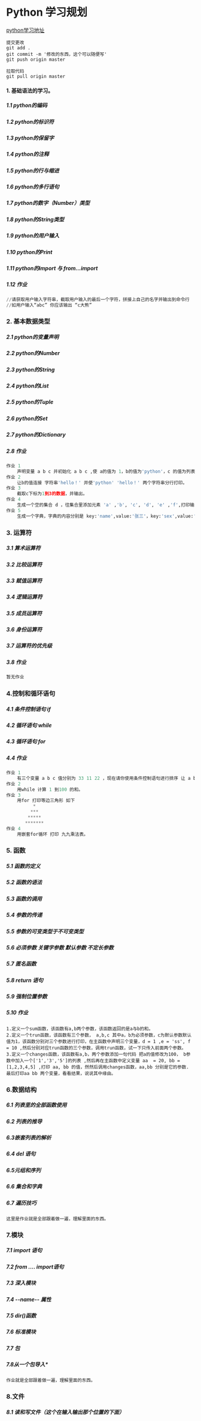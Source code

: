 # Python 学习规划

[python学习地址](https://www.runoob.com/python3/python3-tutorial.html)





```
提交更改
git add .
git commit -m '修改的东西，这个可以随便写'
git push origin master 

拉取代码
git pull origin master 
```

#### 1. 基础语法的学习。

##### 1.1 python的编码

##### 1.2 python的标识符

##### 1.3 python的保留字

##### 1.4 python的注释

##### 1.5 python的行与缩进

##### 1.6 python的多行语句

##### 1.7 python的数字（Number）类型

##### 1.8 python的String类型

##### 1.9 python的用户输入

##### 1.10 python的Print

##### 1.11 python的import 与 from...import

##### 1.12 作业

```python
//请获取用户输入字符串，截取用户输入的最后一个字符，拼接上自己的名字并输出到命令行
//如用户输入“abc” 你应该输出 “c大熊” 
```



### 2. 基本数据类型

##### 2.1 python的变量声明

##### 2.2 python的Number

##### 2.3 python的String

##### 2.4 python的List

##### 2.5 python的Tuple

##### 2.6 python的Set

##### 2.7 python的Dictionary

##### 2.8 作业

``` python
作业 1
    声明变量 a b c 并初始化 a b c ,使 a的值为 1，b的值为'python'，c 的值为列表，列表中的值分别为'abc',1,2.22,'hello' 然后把a的值转换为字符串 并输出
作业 2
	让b的值连接 字符串'hello！' 并使'python' 'hello！' 两个字符串分行打印。
作业 3
	截取c下标为1到3的数据，并输出。
作业 4
	生成一个空的集合 d ，往集合里添加元素 'a' ,'b', 'c', 'd', 'e' ,'f',打印输出，然后移除 'c' 这个项
作业 5 
	生成一个字典，字典的内容分别是 key:'name',value:'张三'，key:'sex',value:'男',打印输出字典
```



###  3. 运算符

##### 3.1 算术运算符

##### 3.2 比较运算符

##### 3.3 赋值运算符

##### 3.4 逻辑运算符

##### 3.5 成员运算符

##### 3.6 身份运算符

##### 3.7 运算符的优先级

##### 3.8 作业

```python
暂无作业
```

### 4.控制和循环语句

##### 4.1 条件控制语句 if

##### 4.2 循环语句 while

##### 4.3 循环语句 for

##### 4.4 作业

```python
作业 1 
	有三个变量 a b c 值分别为 33 11 22 ，现在请你使用条件控制语句进行排序 让 a b c 三个值为 11 22 33 
作业 2
	用while 计算 1 到100 的和。
作业 3
	用for 打印等边三角形 如下
          *
         ***
        *****
       *******
作业 4 
	用嵌套for循环 打印 九九乘法表。
```



### 5. 函数

##### 5.1 函数的定义

##### 5.2 函数的语法

##### 5.3 函数的调用

##### 5.4 参数的传递

##### 5.5 参数的可变类型于不可变类型

##### 5.6 必须参数 关键字参数 默认参数   不定长参数

##### 5.7 匿名函数

##### 5.8 return 语句

##### 5.9 强制位置参数

##### 5.10 作业

```
1.定义一个sum函数，该函数有a,b两个参数，该函数返回的是a与b的和。
2.定义一个trun函数，该函数有三个参数， a,b,c 其中a，b为必须参数，c为默认参数默认值为1，该函数分别对三个参数进行打印，在主函数中声明三个变量，d = 1 ,e = 'ss', f = 10 ,然后分别对应trun函数的三个参数，调用trun函数，试一下只传入前面两个参数。
3.定义一个changes函数，该函数有a,b，两个参数添加一句代码 把a的值修改为100， b参数中加入一个['1','3','5']的列表 ,然后再在主函数中定义变量 aa  = 20, bb =[1,2,3,4,5] ,打印 aa, bb 的值，然然后调用changes函数，aa,bb 分别是它的参数. 最后打印aa bb 两个变量，看看结果，说说其中缘由。
```

### 6.数据结构

##### 6.1 列表里的全部函数使用

##### 6.2 列表的推导

##### 6.3嵌套列表的解析

##### 6.4 del 语句

##### 6.5元组和序列

##### 6.6 集合和字典

#####  6.7 遍历技巧

```
这里是作业就是全部跟着做一遍，理解里面的东西。
```

### 7.模块

##### 7.1 import 语句

##### 7.2 from .... import语句

#####  7.3 深入模块

##### 7.4 --name-- 属性

#####  7.5 dir()函数

#####  7.6 标准模块

#####  7.7 包

##### 7.8从一个包导入*

```
作业就是全部跟着做一遍，理解里面的东西。
```



### 8.文件

##### 8.1 读和写文件（这个在输入输出那个位置的下面）



